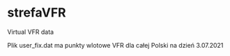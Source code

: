 # strefaVFR
Virtual VFR data 


Plik user_fix.dat ma punkty wlotowe VFR dla całej Polski na dzień 3.07.2021
